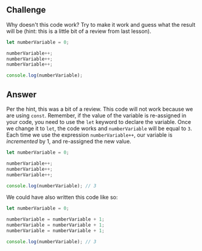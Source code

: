 ## Challenge

Why doesn't this code work?  Try to make it work and guess what the result will be (hint: this is a little bit of a review from last lesson).

```javascript
let numberVariable = 0;

numberVariable++;
numberVariable++;
numberVariable++;

console.log(numberVariable);
```

## Answer

Per the hint, this was a bit of a review.  This code will not work because we are using `const`.  Remember, if the value of the variable is re-assigned in your code, you need to use the `let` keyword to declare the variable.  Once we change it to `let`, the code works and `numberVariable` will be equal to `3`.  Each time we use the expression `numberVariable++`, our variable is _incremented_ by 1, and re-assigned the new value.

```javascript
let numberVariable = 0;

numberVariable++;
numberVariable++;
numberVariable++;

console.log(numberVariable); // 3
```

We could have also written this code like so:

```javascript
let numberVariable = 0;

numberVariable = numberVariable + 1;
numberVariable = numberVariable + 1;
numberVariable = numberVariable + 1;

console.log(numberVariable); // 3
```
